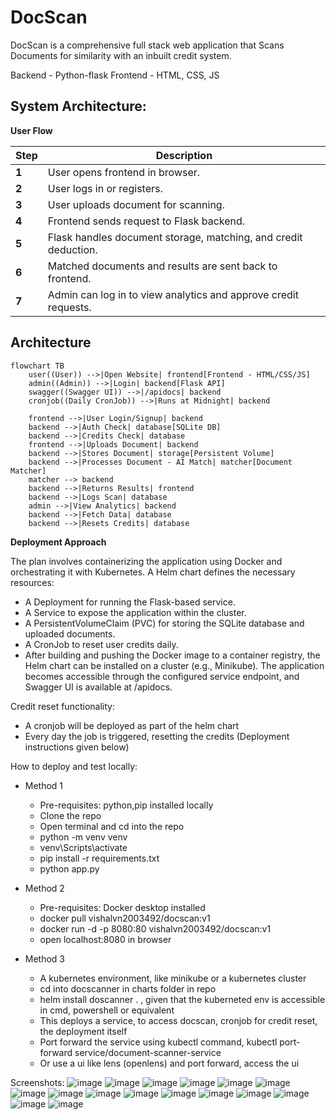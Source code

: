 # DocScan
DocScan is a comprehensive full stack web application that Scans Documents for similarity with an inbuilt credit system.

Backend - Python-flask
Frontend - HTML, CSS, JS

## System Architecture:

**User Flow**

| Step | Description |
|---|---|
| **1** | User opens frontend in browser. |
| **2** | User logs in or registers. |
| **3** | User uploads document for scanning. |
| **4** | Frontend sends request to Flask backend. |
| **5** | Flask handles document storage, matching, and credit deduction. |
| **6** | Matched documents and results are sent back to frontend. |
| **7** | Admin can log in to view analytics and approve credit requests. |

## Architecture

```mermaid
flowchart TB
    user((User)) -->|Open Website| frontend[Frontend - HTML/CSS/JS]
    admin((Admin)) -->|Login| backend[Flask API]
    swagger((Swagger UI)) -->|/apidocs| backend
    cronjob((Daily CronJob)) -->|Runs at Midnight| backend

    frontend -->|User Login/Signup| backend
    backend -->|Auth Check| database[SQLite DB]
    backend -->|Credits Check| database
    frontend -->|Uploads Document| backend
    backend -->|Stores Document| storage[Persistent Volume]
    backend -->|Processes Document - AI Match| matcher[Document Matcher]
    matcher --> backend
    backend -->|Returns Results| frontend
    backend -->|Logs Scan| database
    admin -->|View Analytics| backend
    backend -->|Fetch Data| database
    backend -->|Resets Credits| database
```
**Deployment Approach**

The plan involves containerizing the application using Docker and orchestrating it with Kubernetes. A Helm chart defines the necessary resources:

- A Deployment for running the Flask-based service.
- A Service to expose the application within the cluster.
- A PersistentVolumeClaim (PVC) for storing the SQLite database and uploaded documents.
- A CronJob to reset user credits daily.
- After building and pushing the Docker image to a container registry, the Helm chart can be installed on a cluster (e.g., Minikube). The application becomes accessible through the configured service endpoint, and Swagger UI is available at /apidocs.

Credit reset functionality:
- A cronjob will be deployed as part of the helm chart
- Every day the job is triggered, resetting the credits (Deployment instructions given below)

How to deploy and test locally:
- Method 1
  - Pre-requisites: python,pip installed locally
  - Clone the repo
  - Open terminal and cd into the repo
  - python -m venv venv
  - venv\Scripts\activate
  - pip install -r requirements.txt
  - python app.py
    
- Method 2
  - Pre-requisites: Docker desktop installed
  - docker pull vishalvn2003492/docscan:v1
  - docker run -d -p 8080:80 vishalvn2003492/docscan:v1
  - open localhost:8080 in browser
 
- Method 3
  - A kubernetes environment, like minikube or a kubernetes cluster
  - cd into docscanner in charts folder in repo
  - helm install doscanner . , given that the kuberneted env is accessible in cmd, powershell or equivalent
  - This deploys a service, to access docscan, cronjob for credit reset, the deployment itself
  - Port forward the service using kubectl command, kubectl port-forward service/document-scanner-service
  - Or use a ui like lens (openlens) and port forward, access the ui

Screenshots:
![image](https://github.com/user-attachments/assets/93b253ac-baf5-4029-b800-7f6b53f5ede5)
![image](https://github.com/user-attachments/assets/8195b5a7-bf7e-4823-a77f-6f007da65e18)
![image](https://github.com/user-attachments/assets/7ab424b5-16a4-4c23-b1f7-f19ef5076679)
![image](https://github.com/user-attachments/assets/f3491557-a7aa-44db-9fbd-b90d3ff83cdd)
![image](https://github.com/user-attachments/assets/b205df74-3586-454c-a0d3-8867f47747fe)
![image](https://github.com/user-attachments/assets/36d15b8c-830a-4b3b-9815-2236fbb70e6f)
![image](https://github.com/user-attachments/assets/dc04cddf-b7b4-4931-9f4a-0651cc692bf4)
![image](https://github.com/user-attachments/assets/b4bb127d-d60e-492a-bd9d-bf17292d3ee1)
![image](https://github.com/user-attachments/assets/7558688a-d919-4ab4-a514-9155d8e563c8)
![image](https://github.com/user-attachments/assets/7af68f8a-d37b-4ae4-bb28-9e5caffea0ef)
![image](https://github.com/user-attachments/assets/2b04505b-a14a-4c2a-9678-1f968fad40d7)
![image](https://github.com/user-attachments/assets/d82b5fd1-9663-407d-9edd-120672de2957)
![image](https://github.com/user-attachments/assets/6dbe39af-089b-4d0b-ab01-b905df54cb79)
![image](https://github.com/user-attachments/assets/1119de9e-8b95-4ecc-b297-c284ba082436)
![image](https://github.com/user-attachments/assets/68af457c-6189-48e7-8620-ef69c6c62494)
![image](https://github.com/user-attachments/assets/74c4c837-f576-4fbc-aa03-85df1b0dd25a)




